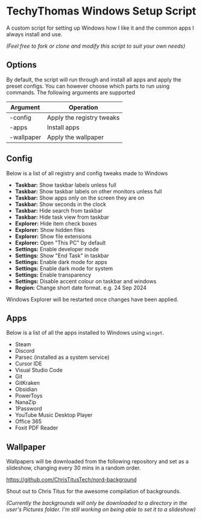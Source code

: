# TechyThomas Windows Setup Script

A custom script for setting up Windows how I like it and the common apps I always install and use.

*(Feel free to fork or clone and modify this script to suit your own needs)*


## Options

By default, the script will run through and install all apps and apply the preset configs. You can however choose which parts to run using commands. The following arguments are supported

| Argument |Operation  |
|--|--|
| -config | Apply the registry tweaks |
| -apps| Install apps |
| -wallpaper| Apply the wallpaper |


## Config

Below is a list of all registry and config tweaks made to Windows

 - **Taskbar:** Show taskbar labels unless full
 - **Taskbar:** Show taskbar labels on other monitors unless full
 - **Taskbar:** Show apps only on the screen they are on
 - **Taskbar:** Show seconds in the clock
 - **Taskbar:** Hide search from taskbar
 - **Taskbar:** Hide task view from taskbar
 - **Explorer:** Hide item check boxes
 - **Explorer:** Show hidden files
 - **Explorer:** Show file extensions
 - **Explorer:** Open "This PC" by default
 - **Settings:** Enable developer mode
 - **Settings:** Show "End Task" in taskbar
 - **Settings:** Enable dark mode for apps
 - **Settings:** Enable dark mode for system
 - **Settings:** Enable transparency
 - **Settings:** Disable accent colour on taskbar and windows
 - **Region:** Change short date format. e.g. 24 Sep 2024

Windows Explorer will be restarted once changes have been applied.

## Apps

Below is a list of all the apps installed to Windows using `winget`.

- Steam
- Discord
- Parsec (installed as a system service)
- Cursor IDE
- Visual Studio Code
- Git
- GitKraken
- Obsidian
- PowerToys
- NanaZip
- 1Password
- YouTube Music Desktop Player
- Office 365
- Foxit PDF Reader

## Wallpaper

Wallpapers will be downloaded from the following repository and set as a slideshow, changing every 30 mins in a random order.

https://github.com/ChrisTitusTech/nord-background

Shout out to Chris Titus for the awesome compilation of backgrounds.

*(Currently the backgrounds will only be downloaded to a directory in the user's Pictures folder. I'm still working on being able to set it to a slideshow)*